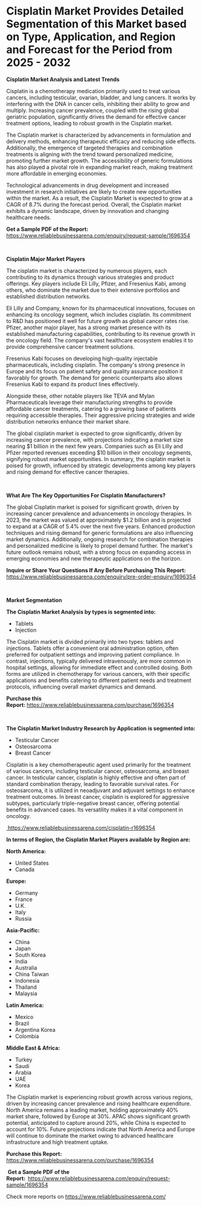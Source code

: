 <p><h1>Cisplatin Market Provides Detailed Segmentation of this Market based on Type, Application, and Region and Forecast for the Period from 2025 - 2032</h1></p><p><strong>Cisplatin Market Analysis and Latest Trends</strong></p>
<p><p>Cisplatin is a chemotherapy medication primarily used to treat various cancers, including testicular, ovarian, bladder, and lung cancers. It works by interfering with the DNA in cancer cells, inhibiting their ability to grow and multiply. Increasing cancer prevalence, coupled with the rising global geriatric population, significantly drives the demand for effective cancer treatment options, leading to robust growth in the Cisplatin market.</p><p>The Cisplatin market is characterized by advancements in formulation and delivery methods, enhancing therapeutic efficacy and reducing side effects. Additionally, the emergence of targeted therapies and combination treatments is aligning with the trend toward personalized medicine, promoting further market growth. The accessibility of generic formulations has also played a pivotal role in expanding market reach, making treatment more affordable in emerging economies.</p><p>Technological advancements in drug development and increased investment in research initiatives are likely to create new opportunities within the market. As a result, the Cisplatin Market is expected to grow at a CAGR of 8.7% during the forecast period. Overall, the Cisplatin market exhibits a dynamic landscape, driven by innovation and changing healthcare needs.</p></p>
<p><strong>Get a Sample PDF of the Report:&nbsp;</strong> <a href="https://www.reliablebusinessarena.com/enquiry/request-sample/1696354?utm_campaign=3062&utm_medium=2&utm_source=Github&utm_content=ia&utm_term=27032025&utm_id=cisplatin">https://www.reliablebusinessarena.com/enquiry/request-sample/1696354</a></p>
<p>&nbsp;</p>
<p><strong>Cisplatin Major Market Players</strong></p>
<p><p>The cisplatin market is characterized by numerous players, each contributing to its dynamics through various strategies and product offerings. Key players include Eli Lilly, Pfizer, and Fresenius Kabi, among others, who dominate the market due to their extensive portfolios and established distribution networks.</p><p>Eli Lilly and Company, known for its pharmaceutical innovations, focuses on enhancing its oncology segment, which includes cisplatin. Its commitment to R&D has positioned it well for future growth as global cancer rates rise. Pfizer, another major player, has a strong market presence with its established manufacturing capabilities, contributing to its revenue growth in the oncology field. The company's vast healthcare ecosystem enables it to provide comprehensive cancer treatment solutions.</p><p>Fresenius Kabi focuses on developing high-quality injectable pharmaceuticals, including cisplatin. The company's strong presence in Europe and its focus on patient safety and quality assurance position it favorably for growth. The demand for generic counterparts also allows Fresenius Kabi to expand its product lines effectively.</p><p>Alongside these, other notable players like TEVA and Mylan Pharmaceuticals leverage their manufacturing strengths to provide affordable cancer treatments, catering to a growing base of patients requiring accessible therapies. Their aggressive pricing strategies and wide distribution networks enhance their market share.</p><p>The global cisplatin market is expected to grow significantly, driven by increasing cancer prevalence, with projections indicating a market size nearing $1 billion in the next few years. Companies such as Eli Lilly and Pfizer reported revenues exceeding $10 billion in their oncology segments, signifying robust market opportunities. In summary, the cisplatin market is poised for growth, influenced by strategic developments among key players and rising demand for effective cancer therapies.</p></p>
<p>&nbsp;</p>
<p><strong>What Are The Key Opportunities For Cisplatin Manufacturers?</strong></p>
<p><p>The global Cisplatin market is poised for significant growth, driven by increasing cancer prevalence and advancements in oncology therapies. In 2023, the market was valued at approximately $1.2 billion and is projected to expand at a CAGR of 5.4% over the next five years. Enhanced production techniques and rising demand for generic formulations are also influencing market dynamics. Additionally, ongoing research for combination therapies and personalized medicine is likely to propel demand further. The market's future outlook remains robust, with a strong focus on expanding access in emerging economies and new therapeutic applications on the horizon.</p></p>
<p><strong>Inquire or Share Your Questions If Any Before Purchasing This Report:</strong> <a href="https://www.reliablebusinessarena.com/enquiry/pre-order-enquiry/1696354?utm_campaign=3062&utm_medium=2&utm_source=Github&utm_content=ia&utm_term=27032025&utm_id=cisplatin">https://www.reliablebusinessarena.com/enquiry/pre-order-enquiry/1696354</a></p>
<p>&nbsp;</p>
<p><strong>Market Segmentation</strong></p>
<p><strong>The Cisplatin Market Analysis by types is segmented into:</strong></p>
<p><ul><li>Tablets</li><li>Injection</li></ul></p>
<p><p>The Cisplatin market is divided primarily into two types: tablets and injections. Tablets offer a convenient oral administration option, often preferred for outpatient settings and improving patient compliance. In contrast, injections, typically delivered intravenously, are more common in hospital settings, allowing for immediate effect and controlled dosing. Both forms are utilized in chemotherapy for various cancers, with their specific applications and benefits catering to different patient needs and treatment protocols, influencing overall market dynamics and demand.</p></p>
<p><strong>Purchase this Report:&nbsp;</strong><a href="https://www.reliablebusinessarena.com/purchase/1696354?utm_campaign=3062&utm_medium=2&utm_source=Github&utm_content=ia&utm_term=27032025&utm_id=cisplatin">https://www.reliablebusinessarena.com/purchase/1696354</a></p>
<p>&nbsp;</p>
<p><strong>The Cisplatin Market Industry Research by Application is segmented into:</strong></p>
<p><ul><li>Testicular Cancer</li><li>Osteosarcoma</li><li>Breast Cancer</li></ul></p>
<p><p>Cisplatin is a key chemotherapeutic agent used primarily for the treatment of various cancers, including testicular cancer, osteosarcoma, and breast cancer. In testicular cancer, cisplatin is highly effective and often part of standard combination therapy, leading to favorable survival rates. For osteosarcoma, it is utilized in neoadjuvant and adjuvant settings to enhance treatment outcomes. In breast cancer, cisplatin is explored for aggressive subtypes, particularly triple-negative breast cancer, offering potential benefits in advanced cases. Its versatility makes it a vital component in oncology.</p></p>
<p><a href="https://www.reliablebusinessarena.com/cisplatin-r1696354?utm_campaign=3062&utm_medium=2&utm_source=Github&utm_content=ia&utm_term=27032025&utm_id=cisplatin">&nbsp;https://www.reliablebusinessarena.com/cisplatin-r1696354</a></p>
<p><strong>In terms of Region, the Cisplatin Market Players available by Region are:</strong></p>
<p>
    <p> <strong> North America: </strong>
        <ul>
            <li>United States</li>
            <li>Canada</li>
        </ul>
        </p> 
    <p> <strong> Europe: </strong>
        <ul>
            <li>Germany</li>
            <li>France</li>
            <li>U.K.</li>
            <li>Italy</li>
            <li>Russia</li>
        </ul>
        </p> 
    <p> <strong> Asia-Pacific: </strong>
        <ul>
            <li>China</li>
            <li>Japan</li>
            <li>South Korea</li>
            <li>India</li>
            <li>Australia</li>
            <li>China Taiwan</li>
            <li>Indonesia</li>
            <li>Thailand</li>
            <li>Malaysia</li>
        </ul>
        </p> 
    <p> <strong> Latin America: </strong>
        <ul>
            <li>Mexico</li>
            <li>Brazil</li>
            <li>Argentina Korea</li>
            <li>Colombia</li>
        </ul>
        </p> 
    <p> <strong> Middle East & Africa: </strong>
        <ul>
            <li>Turkey</li>
            <li>Saudi</li>
            <li>Arabia</li>
            <li>UAE</li>
            <li>Korea</li>
        </ul>
    </p>
    </p>
<p><p>The Cisplatin market is experiencing robust growth across various regions, driven by increasing cancer prevalence and rising healthcare expenditure. North America remains a leading market, holding approximately 40% market share, followed by Europe at 30%. APAC shows significant growth potential, anticipated to capture around 20%, while China is expected to account for 10%. Future projections indicate that North America and Europe will continue to dominate the market owing to advanced healthcare infrastructure and high treatment uptake.</p></p>
<p><strong>Purchase this Report: </strong><a href="https://www.reliablebusinessarena.com/purchase/1696354?utm_campaign=3062&utm_medium=2&utm_source=Github&utm_content=ia&utm_term=27032025&utm_id=cisplatin">https://www.reliablebusinessarena.com/purchase/1696354</a></p>
<p>&nbsp;<strong>Get a Sample PDF of the Report:&nbsp;&nbsp;</strong><a href="https://www.reliablebusinessarena.com/enquiry/request-sample/1696354?utm_campaign=3062&utm_medium=2&utm_source=Github&utm_content=ia&utm_term=27032025&utm_id=cisplatin">https://www.reliablebusinessarena.com/enquiry/request-sample/1696354</a></p>
<p><strong></strong></p>
<p>Check more reports on <a href="https://www.reliablebusinessarena.com/?utm_campaign=3062&utm_medium=2&utm_source=Github&utm_content=ia&utm_term=27032025&utm_id=cisplatin">https://www.reliablebusinessarena.com/</a></p>